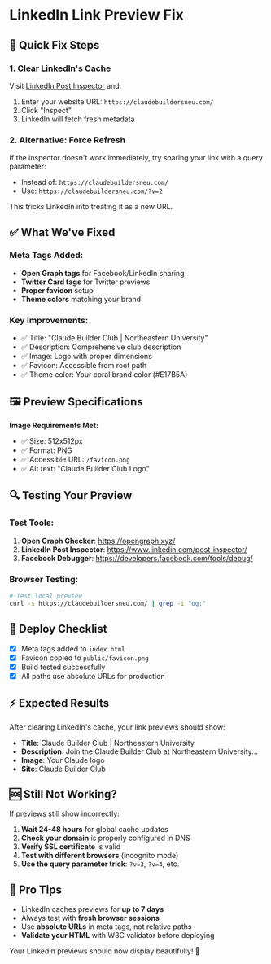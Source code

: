 # LinkedIn Link Preview Fix

## 🚀 Quick Fix Steps

### 1. Clear LinkedIn's Cache

Visit [LinkedIn Post Inspector](https://www.linkedin.com/post-inspector/) and:

1. Enter your website URL: `https://claudebuildersneu.com/`
2. Click "Inspect"
3. LinkedIn will fetch fresh metadata

### 2. Alternative: Force Refresh

If the inspector doesn't work immediately, try sharing your link with a query parameter:

- Instead of: `https://claudebuildersneu.com/`
- Use: `https://claudebuildersneu.com/?v=2`

This tricks LinkedIn into treating it as a new URL.

## ✅ What We've Fixed

### Meta Tags Added:

- **Open Graph tags** for Facebook/LinkedIn sharing
- **Twitter Card tags** for Twitter previews
- **Proper favicon** setup
- **Theme colors** matching your brand

### Key Improvements:

- ✅ Title: "Claude Builder Club | Northeastern University"
- ✅ Description: Comprehensive club description
- ✅ Image: Logo with proper dimensions
- ✅ Favicon: Accessible from root path
- ✅ Theme color: Your coral brand color (#E17B5A)

## 🖼️ Preview Specifications

**Image Requirements Met:**

- ✅ Size: 512x512px
- ✅ Format: PNG
- ✅ Accessible URL: `/favicon.png`
- ✅ Alt text: "Claude Builder Club Logo"

## 🔍 Testing Your Preview

### Test Tools:

1. **Open Graph Checker**: https://opengraph.xyz/
2. **LinkedIn Post Inspector**: https://www.linkedin.com/post-inspector/
3. **Facebook Debugger**: https://developers.facebook.com/tools/debug/

### Browser Testing:

```bash
# Test local preview
curl -s https://claudebuildersneu.com/ | grep -i "og:"
```

## 📝 Deploy Checklist

- [x] Meta tags added to `index.html`
- [x] Favicon copied to `public/favicon.png`
- [x] Build tested successfully
- [x] All paths use absolute URLs for production

## ⚡ Expected Results

After clearing LinkedIn's cache, your link previews should show:

- **Title**: Claude Builder Club | Northeastern University
- **Description**: Join the Claude Builder Club at Northeastern University...
- **Image**: Your Claude logo
- **Site**: Claude Builder Club

## 🆘 Still Not Working?

If previews still show incorrectly:

1. **Wait 24-48 hours** for global cache updates
2. **Check your domain** is properly configured in DNS
3. **Verify SSL certificate** is valid
4. **Test with different browsers** (incognito mode)
5. **Use the query parameter trick**: `?v=3`, `?v=4`, etc.

## 🎯 Pro Tips

- LinkedIn caches previews for **up to 7 days**
- Always test with **fresh browser sessions**
- Use **absolute URLs** in meta tags, not relative paths
- **Validate your HTML** with W3C validator before deploying

Your LinkedIn previews should now display beautifully! 🎉
